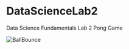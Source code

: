 # DataScienceLab2
Data Science Fundamentals Lab 2 Pong Game

![BallBounce](https://user-images.githubusercontent.com/55259220/138539743-dbfeb892-bb3d-4d7b-a620-3b4799a9e9c4.gif)
